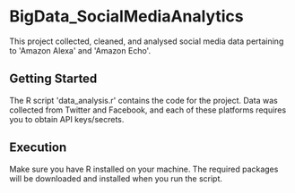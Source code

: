 # BigData_SocialMediaAnalytics
This project collected, cleaned, and analysed social media data pertaining to 'Amazon Alexa' and 'Amazon Echo'.

## Getting Started
The R script 'data_analysis.r' contains the code for the project.
Data was collected from Twitter and Facebook, and each of these platforms requires you to obtain API keys/secrets.

## Execution
Make sure you have R installed on your machine. 
The required packages will be downloaded and installed when you run the script.


